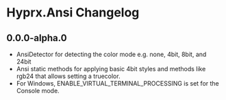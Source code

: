 # Hyprx.Ansi Changelog

## 0.0.0-alpha.0

- AnsiDetector for detecting the color mode e.g. none, 4bit, 8bit, and 24bit
- Ansi static methods for applying basic 4bit styles and methods like rgb24 that
  allows setting a truecolor.
- For Windows, ENABLE_VIRTUAL_TERMINAL_PROCESSING is set for the Console mode.
